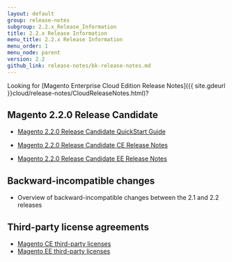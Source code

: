 ```yaml
---
layout: default
group: release-notes
subgroup: 2.2.x_Release_Information
title: 2.2.x Release Information
menu_title: 2.2.x Release Information
menu_order: 1
menu_node: parent
version: 2.2
github_link: release-notes/bk-release-notes.md
---
```




Looking for [Magento Enterprise Cloud Edition Release Notes]({{ site.gdeurl }}cloud/release-notes/CloudReleaseNotes.html)?

## Magento 2.2.0 Release Candidate 

* [Magento 2.2.0 Release Candidate QuickStart Guide]({{page.baseurl}}release-notes/quick-start.html)

* [Magento 2.2.0 Release Candidate CE Release Notes]({{page.baseurl}}release-notes/release-notes-2-2-prelease1-CE.html)

* [Magento 2.2.0 Release Candidate EE Release Notes]({{page.baseurl}}release-notes/release-notes-2-2-prelease1-EE.html)



## Backward-incompatible changes

*	Overview of backward-incompatible changes between the 2.1 and 2.2 releases

## Third-party license agreements

*	[Magento CE third-party licenses]({{page.baseurl}}release-notes/thirdparty_ce.html)
*	[Magento EE third-party licenses]({{page.baseurl}}release-notes/thirdparty_ee.html)



